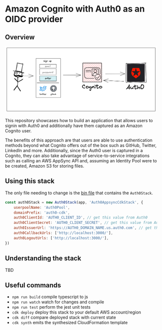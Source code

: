 # Amazon Cognito with Auth0 as an OIDC provider

## Overview

![cognito with auth0 as oidc](./readme-images/cognito-with-auth0-oidc.png)

This repository showcases how to build an application that allows users to signin with Auth0 and additionally have them captured as an Amazon Cognito user.

The benefits of this approach are that users are able to use authentication methods beyond what Cognito offers out of the box such as GitHub, Twitter, LinkedIn and more. Additionally, since the Auth0 user is captured in a Cognito, they can also take advantage of service-to-service integrations such as calling an AWS AppSync API and, assuming an Identity Pool were to be created, Amazon S3 for storing files.

## Using this stack

The only file needing to change is the [bin file](./bin/auth0-appsync-cdk.ts) that contains the `Auth0Stack`.

```js
const auth0Stack = new Auth0Stack(app, 'Auth0AppsyncCdkStack', {
	userpoolName: 'Auth0Pool',
	domainPrefix: 'auth0-cdk',
	auth0ClientId: 'AUTH0_CLIENT_ID', // get this value from Auth0
	auth0ClientSecret: 'AUTH0_CLIENT_SECRET', // get this value from Auth0
	auth0IssuerUrl: 'https://AUTH0_DOMAIN_NAME.us.auth0.com', // get this value from Auth0
	auth0CallbackUrls: ['http://localhost:3000/'],
	auth0LogoutUrls: ['http://localhost:3000/'],
})
```

## Understanding the stack

TBD

## Useful commands

- `npm run build` compile typescript to js
- `npm run watch` watch for changes and compile
- `npm run test` perform the jest unit tests
- `cdk deploy` deploy this stack to your default AWS account/region
- `cdk diff` compare deployed stack with current state
- `cdk synth` emits the synthesized CloudFormation template
